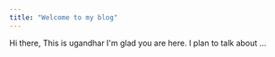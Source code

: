 ```yaml
---
title: "Welcome to my blog"
---
```

Hi there,
This is ugandhar
I'm glad you are here. I plan to talk about ...

